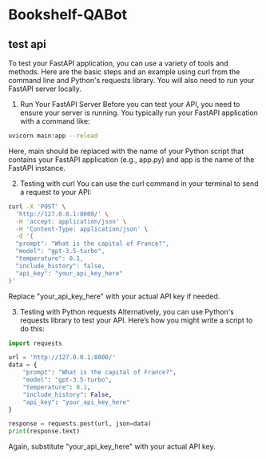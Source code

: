 # Bookshelf-QABot


## test api

To test your FastAPI application, you can use a variety of tools and methods. Here are the basic steps and an example using curl from the command line and Python's requests library. You will also need to run your FastAPI server locally.

1. Run Your FastAPI Server
Before you can test your API, you need to ensure your server is running. You typically run your FastAPI application with a command like:

```bash
uvicorn main:app --reload
```
Here, main should be replaced with the name of your Python script that contains your FastAPI application (e.g., app.py) and app is the name of the FastAPI instance.

2. Testing with curl
You can use the curl command in your terminal to send a request to your API:

```bash
curl -X 'POST' \
  'http://127.0.0.1:8000/' \
  -H 'accept: application/json' \
  -H 'Content-Type: application/json' \
  -d '{
  "prompt": "What is the capital of France?",
  "model": "gpt-3.5-turbo",
  "temperature": 0.1,
  "include_history": false,
  "api_key": "your_api_key_here"
}'
```
Replace "your_api_key_here" with your actual API key if needed.

3. Testing with Python requests
Alternatively, you can use Python's requests library to test your API. Here’s how you might write a script to do this:

```python
import requests

url = 'http://127.0.0.1:8000/'
data = {
    "prompt": "What is the capital of France?",
    "model": "gpt-3.5-turbo",
    "temperature": 0.1,
    "include_history": False,
    "api_key": "your_api_key_here"
}

response = requests.post(url, json=data)
print(response.text)
```
Again, substitute "your_api_key_here" with your actual API key.